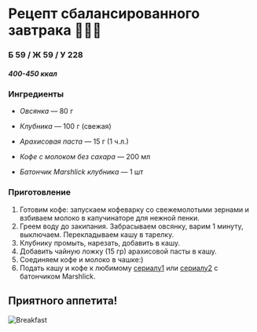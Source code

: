 # Рецепт сбалансированного завтрака 🍓🥄😋


### Б 59 / Ж 59 / У 228 


##### 400-450 ккал


### Ингредиенты

* *Овсянка* — 80 г

* *Клубника* — 100 г (свежая)

* *Арахисовая паста* — 15 г (1 ч.л.)

* *Кофе с молоком без сахара* — 200 мл 

* *Батончик Marshlick клубника* — 1 шт

### Приготовление

1. Готовим кофе: запускаем кофеварку со свежемолотыми зернами и взбиваем молоко в капучинаторе для нежной пенки.
2. Греем воду до закипания. Забрасываем овсянку, варим 1 минуту, выключаем. Перекладываем кашу в тарелку.
2. Клубнику промыть, нарезать, добавить в кашу.
3. Добавить чайную ложку (15 гр) арахисовой пасты в кашу.
4. Соединяем кофе и молоко в чашке:)
5. Подать кашу и кофе к любимому [сериалу1](https://razdelenie.com/ "Сериал 'Разделение'") или [сериалу2](https://parks-recreation-hdrezka.net/?ysclid=m7w0gh0449854541808 "Сериал 'Парки и зоны отдыха'") с батончиком Marshlick.

## __Приятного аппетита!__

![Breakfast](https://m.ftscrt.com/food/272e87cd-3154-4045-bf31-be0d4ccf8ebb_original.jpg)